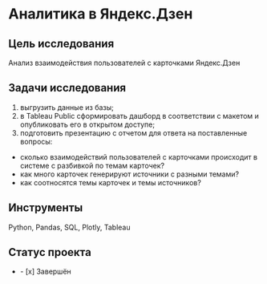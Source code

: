 # Аналитика в Яндекс.Дзен     
## Цель исследования
Анализ взаимодействия пользователей с карточками Яндекс.Дзен  
## Задачи исследования  
1. выгрузить данные из базы;  
2. в Tableau Public сформировать дашборд в соответствии с макетом и опубликовать его в открытом доступе;  
3. подготовить презентацию с отчетом для ответа на поставленные вопросы:
  - сколько взаимодействий пользователей с карточками происходит в системе с разбивкой по темам карточек?  
  - как много карточек генерируют источники с разными темами?  
  - как соотносятся темы карточек и темы источников?
## Инструменты
Python, Pandas, SQL,  Plotly, Tableau
## Статус проекта
<ul><li>- [x] Завершён</li>
